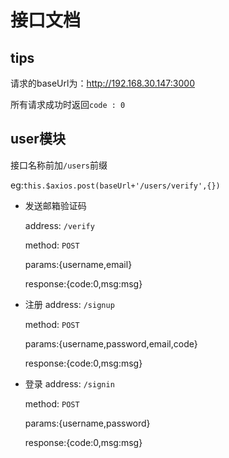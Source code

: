 # 接口文档

## tips
请求的baseUrl为：http://192.168.30.147:3000

所有请求成功时返回`code : 0`

## user模块

接口名称前加`/users`前缀

eg:`this.$axios.post(baseUrl+'/users/verify',{})`

* 发送邮箱验证码

    address: `/verify` 

    method: `POST`

    params:{username,email}

    response:{code:0,msg:msg}

* 注册
    address: `/signup` 

    method: `POST`

    params:{username,password,email,code}

    response:{code:0,msg:msg}
    
* 登录
    address: `/signin` 

    method: `POST`

    params:{username,password}

    response:{code:0,msg:msg}